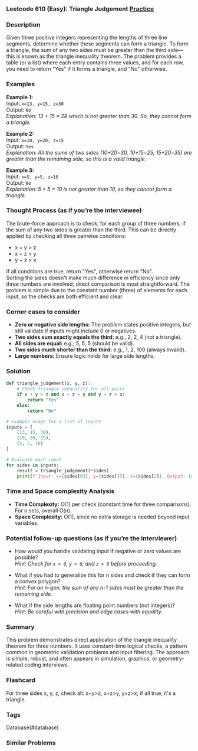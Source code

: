 ### Leetcode 610 (Easy): Triangle Judgement [Practice](https://leetcode.com/problems/triangle-judgement)

### Description  
Given three positive integers representing the lengths of three line segments, determine whether these segments can form a triangle. To form a triangle, the sum of any two sides must be greater than the third side—this is known as the triangle inequality theorem. The problem provides a table (or a list) where each entry contains three values, and for each row, you need to return "Yes" if it forms a triangle, and "No" otherwise.

### Examples  

**Example 1:**  
Input: `x=13, y=15, z=30`  
Output: `No`  
*Explanation: 13 + 15 = 28 which is not greater than 30. So, they cannot form a triangle.*

**Example 2:**  
Input: `x=10, y=20, z=15`  
Output: `Yes`  
*Explanation: All the sums of two sides (10+20=30, 10+15=25, 15+20=35) are greater than the remaining side, so this is a valid triangle.*

**Example 3:**  
Input: `x=5, y=5, z=10`  
Output: `No`  
*Explanation: 5 + 5 = 10 is not greater than 10, so they cannot form a triangle.*


### Thought Process (as if you’re the interviewee)  
The brute-force approach is to check, for each group of three numbers, if the sum of any two sides is greater than the third. This can be directly applied by checking all three pairwise conditions:
- x + y > z
- x + z > y
- y + z > x

If all conditions are true, return "Yes", otherwise return "No".  
Sorting the sides doesn't make much difference in efficiency since only three numbers are involved; direct comparison is most straightforward. The problem is simple due to the constant number (three) of elements for each input, so the checks are both efficient and clear.

### Corner cases to consider  
- **Zero or negative side lengths:** The problem states positive integers, but still validate if inputs might include 0 or negatives.
- **Two sides sum exactly equals the third:** e.g., 2, 2, 4 (not a triangle).
- **All sides are equal:** e.g., 5, 5, 5 (should be valid).
- **Two sides much shorter than the third:** e.g., 1, 2, 100 (always invalid).
- **Large numbers:** Ensure logic holds for large side lengths.

### Solution

```python
def triangle_judgement(x, y, z):
    # Check triangle inequality for all pairs
    if x + y > z and x + z > y and y + z > x:
        return "Yes"
    else:
        return "No"

# Example usage for a list of inputs
inputs = [
    (13, 15, 30),
    (10, 20, 15),
    (5, 5, 10)
]

# Evaluate each input
for sides in inputs:
    result = triangle_judgement(*sides)
    print(f'Input: x={sides[0]}, y={sides[1]}, z={sides[2]}, Output: {result}')
```

### Time and Space complexity Analysis  

- **Time Complexity:** O(1) per check (constant time for three comparisons). For n sets, overall O(n).
- **Space Complexity:** O(1), since no extra storage is needed beyond input variables.

### Potential follow-up questions (as if you’re the interviewer)  

- How would you handle validating input if negative or zero values are possible?  
  *Hint: Check for `x > 0`, `y > 0`, and `z > 0` before proceeding.*

- What if you had to generalize this for n sides and check if they can form a convex polygon?  
  *Hint: For an n-gon, the sum of any n-1 sides must be greater than the remaining side.*

- What if the side lengths are floating point numbers (not integers)?  
  *Hint: Be careful with precision and edge cases with equality.*

### Summary
This problem demonstrates direct application of the triangle inequality theorem for three numbers. It uses constant-time logical checks, a pattern common in geometric validation problems and input filtering. The approach is simple, robust, and often appears in simulation, graphics, or geometry-related coding interviews.


### Flashcard
For three sides x, y, z, check all: x+y>z, x+z>y, y+z>x; if all true, it's a triangle.

### Tags
Database(#database)

### Similar Problems
